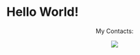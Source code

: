 # Hello World!
<p align="center">
  My Contacts:
</p>

<p align="center">
  <a href="https://t.me/pear_syrup/">
    <img src="https://img.shields.io/badge/Telegram-2CA5E0?style=for-the-badge&logo=telegram&logoColor=white" />
  </a>
</p>
